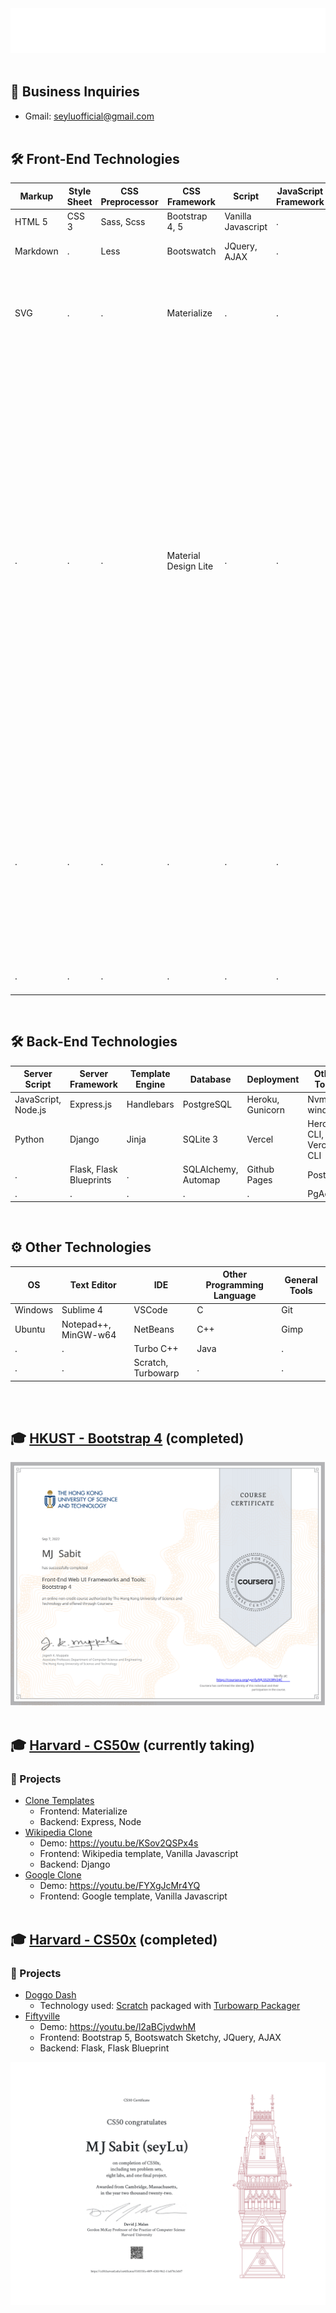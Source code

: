<!---
seyLu/seyLu is a ✨ special ✨ repository because its `README.md` (this file) appears on your GitHub profile.
You can click the Preview link to take a look at your changes.
--->

<div align="center">
    <img src="svg/seyLu-name.svg" alt="seyLu-name">
</div>
<br>

## 📧 Business Inquiries
- Gmail: seyluofficial@gmail.com 
<br><br>

## 🛠 Front-End Technologies
|Markup   |Style Sheet |CSS Preprocessor |CSS Framework        |Script             |JavaScript Framework |Other Tools                        |
|---------|------------|-----------------|---------------------|-------------------|---------------------|-----------------------------------|
|HTML 5   |CSS 3       |Sass, Scss       |Bootstrap 4, 5       |Vanilla Javascript |.                    |Emmet                              |
|Markdown |.           |Less             |Bootswatch           |JQuery, AJAX       |.                    |Onchange, Node-sass, Parallelshell |
|SVG      |.           |.                |Materialize          |.                  |.                    |Rimraf, Copyfiles, Imagemin-cli, Usemin-cli, Cssmin, Uglifyjs, Htmlmin |
|.        |.           |.                |Material Design Lite |.                  |.                    |Grunt-cli, Grunt, Grunt-sass, Time-grunt, Jit-grunt, Grunt-contrib-watch, Grunt-browser-sync, Grunt-contrib-copy, Grunt-contrib-clean, Grunt-contrib-imagemin, Grunt-contrib-concat, Grunt-contrib-cssmin, Grunt-contrib-htmlmin, Grunt-contrib-uglify, Grunt-filerev, Grunt-usemin |
|.        |.           |.                |.                    |.                  |.                    |Gulp-cli, Gulp, Gulp-sass, Browser-sync, Del, Gulp-imagemin, Gulp-uglify, Gulp-usemin, Gulp-rev, Gulp-clean-css, Gulp-flatmap, Gulp-htmlmin |
|.        |.           |.                |.                    |.                  |.                    |Http-server, Lite-server |

<br>

## 🛠 Back-End Technologies
|Server Script       |Server Framework        |Template Engine |Database            |Deployment       |Other Tools            |
|--------------------|------------------------|----------------|--------------------|-----------------|-----------------------|
|JavaScript, Node.js |Express.js              |Handlebars      |PostgreSQL          |Heroku, Gunicorn |Nvm-windows            |
|Python              |Django                  |Jinja           |SQLite 3            |Vercel           |Heroku CLI, Vercel CLI |
|.                   |Flask, Flask Blueprints |.               |SQLAlchemy, Automap |Github Pages     |Postman                |
|.                   |.                       |.               |.                   |.                |PgAdmin                |

<br>

## ⚙️ Other Technologies
|OS      |Text Editor          |IDE                   |Other Programming Language |General Tools |
|--------|---------------------|----------------------|---------------------------|--------------|
|Windows |Sublime 4            |VSCode                |C                          |Git           |
|Ubuntu  |Notepad++, MinGW-w64 |NetBeans              |C++                        |Gimp          |
|.       |.                    |Turbo C++             |Java                       |.             |
|.       |.                    |Scratch, Turbowarp    |.                          |.             |

<br><br>

## 🎓 [HKUST - Bootstrap 4](https://www.coursera.org/learn/bootstrap-4) (completed)

[![Bootstrap 4 Certificate](./certificates/Bootstrap4%20Certificate.svg)](https://www.coursera.org/account/accomplishments/verify/MLS52X3RV24C)
<br><br>

## 🎓 [Harvard - CS50w](https://cs50.harvard.edu/web/2020/) (currently taking)

### 🚀 Projects

- [Clone Templates](https://clone-template-seylu.vercel.app) 
    - Frontend: Materialize
    - Backend: Express, Node
- [Wikipedia Clone](https://wikipedia-clone-seylu.herokuapp.com/)
    - Demo: https://youtu.be/KSov2QSPx4s
    - Frontend: Wikipedia template, Vanilla Javascript
    - Backend: Django
- [Google Clone](https://google-clone-seylu.vercel.app/)
    - Demo: https://youtu.be/FYXgJcMr4YQ
    - Frontend: Google template, Vanilla Javascript
<br><br>

## 🎓 [Harvard - CS50x](https://cs50.harvard.edu/x/2022/) (completed)

### 🚀 Projects

- [Doggo Dash](https://seylu.github.io/doggo-dash/) 
    - Technology used: [Scratch](https://scratch.mit.edu/) packaged with [Turbowarp Packager](https://packager.turbowarp.org/)
- [Fiftyville](https://fiftyville.herokuapp.com/)
    - Demo: https://youtu.be/l2aBCjvdwhM
    - Frontend: Bootstrap 5, Bootswatch Sketchy, JQuery, AJAX
    - Backend: Flask, Flask Blueprint

[![CS50x Certificate](./certificates/CS50x%20Certificate.svg)](https://certificates.cs50.io/f18555fa-40f9-42fd-9fe2-11a878c3cbf7.pdf?size=letter)